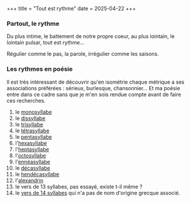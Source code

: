 +++
title = "Tout est rythme"
date = 2025-04-22
+++

### Partout, le rythme

Du plus intime, le battement de notre propre coeur, au plus lointain, le lointain pulsar, tout est rythme...

Régulier comme le pas, la parole, irrégulier comme les saisons.

### Les rythmes en poésie

Il est très intéressant de découvrir qu'en isométrie chaque métrique a ses associations préférées : sérieux, burlesque, chansonnier... Et ma poésie entre dans ce cadre sans que je m'en sois rendue compte avant de faire ces recherches.

1. le [monosyllabe](../tags/monosyllabe)
2. le [dissyllabe](../tags/dissyllabe)
3. le [trisyllabe](../tags/trisyllabe)
4. le [tétrasyllabe](../tags/tétrasyllabe)
5. le [pentasyllabe](../tags/pentasyllabe)
6. l'[hexasyllabe](../tags/hexasyllabe)
7. l'[heptasyllabe](../tags/heptasyllabe)
8. l'[octosyllabe](../tags/octosyllabe)
9. l'[ennéasyllabe](../tags/ennéasyllabe)
10. le [décasyllabe](../tags/décasyllabe)
11. le [hendécasyllabe](../tags/hendécasyllabe)
12. l'[alexandrin](../tags/alexandrin)
13. le vers de 13 syllabes, pas essayé, existe t-il même ?
14. le [vers de 14 syllabes](../tags/quatorze-syllabes) qui n'a pas de nom d'origine grecque associé.
